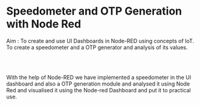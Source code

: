 # Speedometer and OTP Generation with Node Red

Aim : To create and use UI Dashboards in Node-RED using concepts of IoT. To create a speedometer and a OTP generator and analysis of its values.


<br><br>

With the help of Node-RED we have implemented a speedometer in the UI dashboard and also a OTP generation module and analysed it using Node Red and visualised it using the Node-red Dashboard and put it to practical use.
